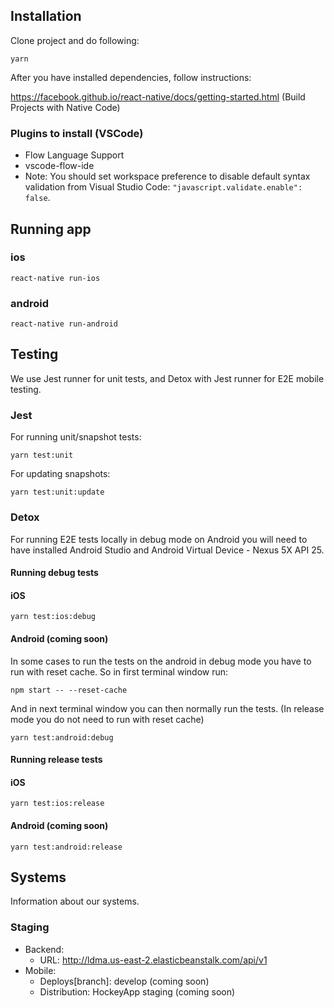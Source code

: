 ## Installation

Clone project and do following:

```
yarn
```
After you have installed dependencies, follow instructions:

https://facebook.github.io/react-native/docs/getting-started.html (Build Projects with Native Code)

### Plugins to install (VSCode)

- Flow Language Support
- vscode-flow-ide
- Note: You should set workspace preference to disable default syntax validation from Visual Studio Code: `"javascript.validate.enable": false`.

## Running app

### ios
```
react-native run-ios
```
### android
```
react-native run-android
```
## Testing

We use Jest runner for unit tests, and Detox with Jest runner for E2E mobile testing.

### Jest

For running unit/snapshot tests:
```
yarn test:unit
```
For updating snapshots:
```
yarn test:unit:update
```
### Detox

For running E2E tests locally in debug mode on Android you will need to have installed Android Studio and Android Virtual Device - Nexus 5X API 25.

#### Running debug tests

#### iOS
```
yarn test:ios:debug
```
#### Android (coming soon)

In some cases to run the tests on the android in debug mode you have to run with reset cache. So in first terminal window run:

```
npm start -- --reset-cache
```

And in next terminal window you can then normally run the tests. (In release mode you do not need to run with reset cache)

```
yarn test:android:debug
```
#### Running release tests

#### iOS
```
yarn test:ios:release
```
#### Android (coming soon)
```
yarn test:android:release
```
## Systems

Information about our systems.

### Staging
* Backend:
  * URL: http://ldma.us-east-2.elasticbeanstalk.com/api/v1
* Mobile:
  * Deploys[branch]: develop (coming soon)
  * Distribution: HockeyApp staging (coming soon)
